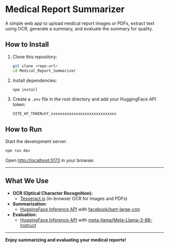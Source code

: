 # Medical Report Summarizer

A simple web app to upload medical report images or PDFs, extract text using OCR, generate a summary, and evaluate the summary for quality.

## How to Install

1. Clone this repository:
   ```sh
   git clone <repo-url>
   cd Medical_Report_Summarizer
   ```
2. Install dependencies:
   ```sh
   npm install
   ```
3. Create a `.env` file in the root directory and add your HuggingFace API token:
   ```env
   VITE_HF_TOKEN=hf_xxxxxxxxxxxxxxxxxxxxxxxxxxxxx
   ```

## How to Run

Start the development server:
```sh
npm run dev
```
Open [http://localhost:5173](http://localhost:5173) in your browser.

---

## What We Use

- **OCR (Optical Character Recognition):**
  - [Tesseract.js](https://github.com/naptha/tesseract.js) (in-browser OCR for images and PDFs)
- **Summarization:**
  - [HuggingFace Inference API](https://huggingface.co/inference-api) with [facebook/bart-large-cnn](https://huggingface.co/facebook/bart-large-cnn)
- **Evaluation:**
  - [HuggingFace Inference API](https://huggingface.co/inference-api) with [meta-llama/Meta-Llama-3-8B-Instruct](https://huggingface.co/meta-llama/Meta-Llama-3-8B-Instruct)

---

**Enjoy summarizing and evaluating your medical reports!**
